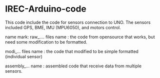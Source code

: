 # IREC-Arduino-code
This code include the code for sensors connection to UNO. The sensors included GPS, BME, IMU (MPU6050), and motors control. 

name mark:
raw_.... files name : the code from opensource that works, but need some modification to be formatted.

modi_... files name : the code that modified to be simple formatted (individual sensor)

assembly_... name : assembled code that receive data from multiple sensors.
